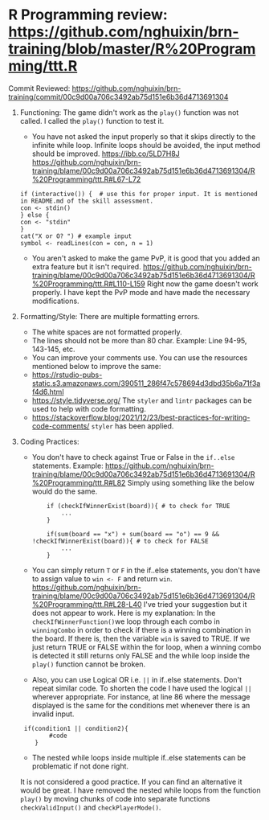 # R Programming review: <https://github.com/nghuixin/brn-training/blob/master/R%20Programming/ttt.R>

Commit Reviewed: <https://github.com/nghuixin/brn-training/commit/00c9d00a706c3492ab75d151e6b36d4713691304>

1. Functioning: The game didn't work as the `play()` function was not called. I called the `play()` function to test it.
    - You have not asked the input properly so that it skips directly to the infinite while loop. Infinite loops should be avoided, the input method should be improved. <https://ibb.co/5LD7H8J> <https://github.com/nghuixin/brn-training/blame/00c9d00a706c3492ab75d151e6b36d4713691304/R%20Programming/ttt.R#L67-L72>

    ```{r}
    if (interactive()) {  # use this for proper input. It is mentioned in README.md of the skill assessment.
    con <- stdin()
    } else {
    con <- "stdin"
    }
    cat("X or O? ") # example input
    symbol <- readLines(con = con, n = 1)
    ```

    - You aren't asked to make the game PvP, it is good that you added an extra feature but it isn't required. <https://github.com/nghuixin/brn-training/blame/00c9d00a706c3492ab75d151e6b36d4713691304/R%20Programming/ttt.R#L110-L159>
    Right now the game doesn't work properly.
I have kept the PvP mode and have made the necessary modifications. 

2. Formatting/Style: There are multiple formatting errors.
    - The white spaces are not formatted properly.
    - The lines should not be more than 80 char. Example: Line 94-95, 143-145, etc.
    - You can improve your comments use.
    You can use the resources mentioned below to improve the same:
    - <https://rstudio-pubs-static.s3.amazonaws.com/390511_286f47c578694d3dbd35b6a71f3af4d6.html>
    - <https://style.tidyverse.org/> The `styler` and `lintr` packages can be used to help with code formatting.
    - <https://stackoverflow.blog/2021/12/23/best-practices-for-writing-code-comments/>
`styler` has been applied. 

3. Coding Practices:
    - You don't have to check against True or False in the `if..else` statements. Example: <https://github.com/nghuixin/brn-training/blame/00c9d00a706c3492ab75d151e6b36d4713691304/R%20Programming/ttt.R#L82>
        Simply using something like the below would do the same.

        ```{r}
            if (checkIfWinnerExist(board)){ # to check for TRUE
                ...
            } 
            
            if(sum(board == "x") + sum(board == "o") == 9 && !checkIfWinnerExist(board)){ # to check for FALSE
                ...
            } 
        ```

    - You can simply return `T` or `F` in the if..else statements, you don't have to assign value to `win <- F` and return `win`. <https://github.com/nghuixin/brn-training/blame/00c9d00a706c3492ab75d151e6b36d4713691304/R%20Programming/ttt.R#L28-L40>
I've tried your suggestion but it does not appear to work. Here is my explanation: In the `checkIfWinnerFunction()`we loop through each combo in  `winningCombo` in order to check if there is a winning combination in the board. If there is, then the variable `win` is saved to TRUE. If we just return TRUE or FALSE within the for loop, when a winning combo is detected it still returns only FALSE and the while loop inside the `play()` function cannot be broken. 

    - Also, you can use Logical OR i.e. `||` in if..else statements. Don't repeat similar code.
To shorten the code I have used the logical `||` wherever appropriate. For instance, at line 86 where the message displayed is the same for the conditions met whenever there is an invalid input. 
    ```{r}
     if(condition1 || condition2){
            #code
        }
    ```

    - The nested while loops inside multiple if..else statements can be problematic if not done right.
    
    It is not considered a good practice. If you can find an alternative it would be great.
I have removed the nested while loops from the function `play()` by moving chunks of code into separate functions `checkValidInput()` and `checkPlayerMode()`.